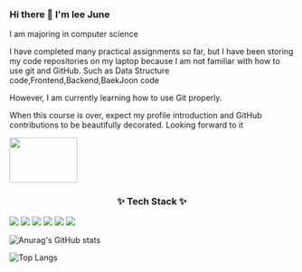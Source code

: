 ### Hi there 👋 I'm lee June
I am majoring in computer science

I have completed many practical assignments so far, but I have been storing my code repositories on my laptop because I am not familiar with how to use git and GitHub.
Such as Data Structure code,Frontend,Backend,BaekJoon code

However, I am currently learning how to use Git properly.

When this course is over, expect my profile introduction and GitHub contributions to be beautifully decorated. Looking forward to it

<a href="https://profile.intra.42.fr/" target="_blank">
    <img src="https://img.shields.io/badge/lseo-000000?style=for-the-badge&logo=42&logoColor=FFFFFF" 
         style="width: 120px; height: 80px;color: #000000;" 
         font-size: 5px>
</a>
<h3 align="center">✨ Tech Stack ✨</h3>
<div></div>
<a target="_blank"><img src="https://img.shields.io/badge/C-A8B9CC?style=flat&logo=c&logoColor=FFFFFF"/></a>
<a target="_blank"><img src="https://img.shields.io/badge/C++-00599C?style=flat&logo=cplusplus&logoColor=FFFFFF"/></a>
<a target="_blank"><img src="https://img.shields.io/badge/python-3776AB?style=flat&logo=python&logoColor=FFFFFF"/></a>
<a target="_blank"><img src="https://img.shields.io/badge/html-E34F26?style=flat&logo=html5&logoColor=FFFFFF"/></a>
<a target="_blank"><img src="https://img.shields.io/badge/css-663399?style=flat&logo=css&logoColor=FFFFFF"/></a>
<a target="_blank"><img src="https://img.shields.io/badge/Javascript-F7DF1E?style=flat&logo=javascript&logoColor=FFFFFF"/></a>

![Anurag's GitHub stats](https://github-readme-stats.vercel.app/api?username=EEjune&show_icons=true&theme=radical)
<div></div>

![Top Langs](https://github-readme-stats.vercel.app/api/top-langs/?username=EEjune&layout=compact)


